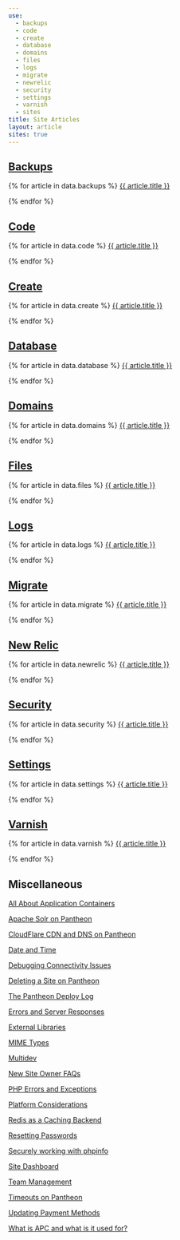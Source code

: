 ```yaml
---
use:
  - backups
  - code
  - create
  - database
  - domains
  - files
  - logs
  - migrate
  - newrelic
  - security
  - settings
  - varnish
  - sites
title: Site Articles
layout: article
sites: true
---
```


## [Backups](/docs/articles/sites/backups)
{% for article in data.backups %}
<a href="{{ article.url }}">{{ article.title }}</a><br>

{% endfor %}
## [Code](/docs/articles/sites/code)
{% for article in data.code %}
<a href="{{ article.url }}">{{ article.title }}</a><br>

{% endfor %}
## [Create](/docs/articles/sites/create)
{% for article in data.create %}
<a href="{{ article.url }}">{{ article.title }}</a><br>

{% endfor %}

## [Database](/docs/articles/sites/database)
{% for article in data.database %}
<a href="{{ article.url }}">{{ article.title }}</a><br>

{% endfor %}

## [Domains](/docs/articles/sites/domains)
{% for article in data.domains %}
<a href="{{ article.url }}">{{ article.title }}</a><br>

{% endfor %}

## [Files](/docs/articles/sites/files)
{% for article in data.files %}
<a href="{{ article.url }}">{{ article.title }}</a><br>

{% endfor %}

## [Logs](/docs/articles/sites/logs)
{% for article in data.logs %}
<a href="{{ article.url }}">{{ article.title }}</a><br>

{% endfor %}

## [Migrate](/docs/articles/sites/migrate)
{% for article in data.migrate %}
<a href="{{ article.url }}">{{ article.title }}</a><br>

{% endfor %}

## [New Relic](/docs/articles/sites/newrelic)
{% for article in data.newrelic %}
<a href="{{ article.url }}">{{ article.title }}</a><br>

{% endfor %}

## [Security](/docs/articles/sites/security)
{% for article in data.security %}
<a href="{{ article.url }}">{{ article.title }}</a><br>

{% endfor %}

## [Settings](/docs/articles/sites/settings)
{% for article in data.settings %}
<a href="{{ article.url }}">{{ article.title }}</a><br>

{% endfor %}

## [Varnish](/docs/articles/sites/varnish)
{% for article in data.varnish %}
<a href="{{ article.url }}">{{ article.title }}</a><br>

{% endfor %}

## Miscellaneous
[All About Application Containers](/docs/articles/sites/all-about-application-containers)

[Apache Solr on Pantheon](/docs/articles/sites/apache-solr)

[CloudFlare CDN and DNS on Pantheon](/docs/articles/sites/cloudflare-cdn-and-dns/)

[Date and Time](/docs/articles/sites/date-and-time)

[Debugging Connectivity Issues](/docs/articles/sites/debugging-connectivity-issues)

[Deleting a Site on Pantheon](/docs/articles/sites/deleting-a-site)

[The Pantheon Deploy Log](/docs/articles/sites/deploys)

[Errors and Server Responses](/docs/articles/sites/errors-and-server-responses)

[External Libraries](/docs/articles/sites/external-libraries)

[MIME Types](/docs/articles/sites/mime-types)

[Multidev](/docs/articles/sites/multidev)

[New Site Owner FAQs](/docs/articles/sites/new-site-owner)

[PHP Errors and Exceptions](/docs/articles/sites/php-errors-and-exceptions)

[Platform Considerations](/docs/articles/sites/platform-considerations)

[Redis as a Caching Backend](/docs/articles/sites/redis-as-a-caching-backend)

[Resetting Passwords](/docs/articles/sites/resetting-passwords)

[Securely working with phpinfo](/docs/articles/sites/secure-phpinfo)

[Site Dashboard](/docs/articles/sites/site-dashboard)

[Team Management](/docs/articles/sites/team-management)

[Timeouts on Pantheon](/docs/articles/sites/timeouts)

[Updating Payment Methods](/docs/articles/sites/updating-payment-methods)

[What is APC and what is it used for?](/docs/articles/sites/what-is-apc-and-what-is-it-used-for)
